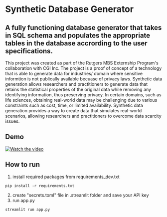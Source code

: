 # Synthetic Database Generator

## A fully functioning database generator that takes in SQL schema and populates the appropriate tables in the database accrording to the user specifications.

This project was created as part of the Rutgers MBS Externship Program's collaboration with CGI Inc. The project is a proof of concept of a technology that is able to generate data for industries/ domain where sensitive informtion is not publically available becuase of privacy laws. Synthetic data generation allows researchers and practitioners to generate data that retains the statistical properties of the original data while removing any identifying information, thus preserving privacy. In certain domains, such as life sciences, obtaining real-world data may be challenging due to various constraints such as cost, time, or limited availability. Synthetic data generation provides a way to create data that simulates real-world scenarios, allowing researchers and practitioners to overcome data scarcity issues.

## Demo
[![Watch the video](https://app.gemoo.com/share/image-annotation/648480079515443200?codeId=M07wAXkN3dboX&origin=imageurlgenerator)](https://youtu.be/-tBHtHAYEsc)

## How to run
1. install required packages from requirements_dev.txt
```
pip install -r requirements.txt
```
2. create "secrets.toml" file in .streamlit folder and save your API key
3. run app.py
```
streamlit run app.py
```
